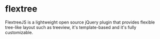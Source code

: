 # flextree
FlextreeJS is a lightweight open source jQuery plugin that provides flexible tree-like layout such as treeview, it's template-based and it's fully customizable.
